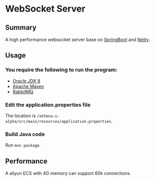 WebSocket Server
===============

## Summary
A high performance websocket server base on [SpringBoot](https://projects.spring.io/spring-boot/)   and [Netty](http://netty.io/).  

## Usage
### You require the following to run the program:
* [Oracle JDK 8](https://www.oracle.com/java/technologies/java-se.html)
* [Apache Maven](http://maven.apache.org/)
* [RabbitMQ](http://www.rabbitmq.com/)

### Edit the application.properties file
The location is `/athena-s-alpha/src/main/resources/application.properties`.

### Build Java code
Run `mvn package`.
## Performance
A aliyun ECS with 4G memory can support 60k connections.
